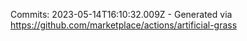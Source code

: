 Commits: 2023-05-14T16:10:32.009Z - Generated via https://github.com/marketplace/actions/artificial-grass
<br>
